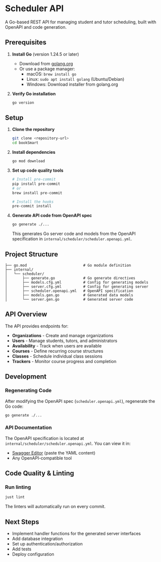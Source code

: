 # Scheduler API

A Go-based REST API for managing student and tutor scheduling, built with OpenAPI and code generation.

## Prerequisites

1. **Install Go** (version 1.24.5 or later)
   - Download from [golang.org](https://golang.org/downloads/)
   - Or use a package manager:
     - macOS: `brew install go`
     - Linux: `sudo apt install golang` (Ubuntu/Debian)
     - Windows: Download installer from golang.org

2. **Verify Go installation**

   ```bash
   go version
   ```

## Setup

1. **Clone the repository**

   ```bash
   git clone <repository-url>
   cd bookSmart
   ```

2. **Install dependencies**

   ```bash
   go mod download
   ```

3. **Set up code quality tools**

   ```bash
   # Install pre-commit
   pip install pre-commit
   # or
   brew install pre-commit

   # Install the hooks
   pre-commit install
   ```

4. **Generate API code from OpenAPI spec**

   ```bash
   go generate ./...
   ```

   This generates Go server code and models from the OpenAPI specification in `internal/scheduler/scheduler.openapi.yml`.

## Project Structure

```text
├── go.mod                          # Go module definition
├── internal/
│   └── scheduler/
│       ├── generate.go             # Go generate directives
│       ├── models.cfg.yml          # Config for generating models
│       ├── server.cfg.yml          # Config for generating server
│       ├── scheduler.openapi.yml   # OpenAPI specification
│       ├── models.gen.go           # Generated data models
│       └── server.gen.go           # Generated server code
```

## API Overview

The API provides endpoints for:

- **Organizations** - Create and manage organizations
- **Users** - Manage students, tutors, and administrators
- **Availability** - Track when users are available
- **Courses** - Define recurring course structures
- **Classes** - Schedule individual class sessions
- **Trackers** - Monitor course progress and completion

## Development

### Regenerating Code

After modifying the OpenAPI spec (`scheduler.openapi.yml`), regenerate the Go code:

```bash
go generate ./...
```

### API Documentation

The OpenAPI specification is located at `internal/scheduler/scheduler.openapi.yml`. You can view it in:

- [Swagger Editor](https://editor.swagger.io/) (paste the YAML content)
- Any OpenAPI-compatible tool

## Code Quality & Linting

### Run linting

```bash
just lint
```

The linters will automatically run on every commit.

## Next Steps

- Implement handler functions for the generated server interfaces
- Add database integration
- Set up authentication/authorization
- Add tests
- Deploy configuration
